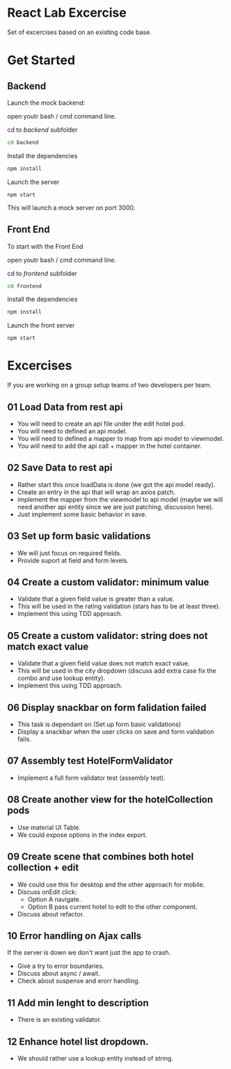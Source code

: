 # React Lab Excercise

Set of excercises based on an existing code base.

# Get Started

## Backend

Launch the mock backend:

open youtr bash / cmd command line.

cd to _backend_ subfolder

```bash
cd backend
```

Install the dependencies

```bash
npm install
```

Launch the server

```
npm start
```

This will launch a mock server on port 3000.

## Front End

To start with the Front End

open youtr bash / cmd command line.

cd to _frontend_ subfolder

```bash
cd frontend
```

Install the dependencies

```bash
npm install
```

Launch the front server

```
npm start
```

# Excercises

If you are working on a group setup teams of two developers per team.

## 01 Load Data from rest api

- You will need to create an api file under the edit hotel pod.
- You will need to defined an api model.
- You will need to defined a mapper to map from api model to viewmodel.
- You will need to add the api call + mapper in the hotel container.

## 02 Save Data to rest api

- Rather start this once loadData is done (we got the api model ready).
- Create an entry in the api that will wrap an axios patch.
- implement the mapper from the viewmodel to api model (maybe we will need
  another api entity since we are just patching, discussion here).
- Just implement some basic behavior in save.

## 03 Set up form basic validations

- We will just focus on required fields.
- Provide suport at field and form levels.

## 04 Create a custom validator: minimum value

- Validate that a given field value is greater than a value.
- This will be used in the rating validation (stars has to be at least three).
- Implement this using TDD approach.

## 05 Create a custom validator: string does not match exact value

- Validate that a given field value does not match exact value.
- This will be used in the city dropdown (discuss add extra case fix the combo and use lookup entity).
- Implement this using TDD approach.

## 06 Display snackbar on form falidation failed

- This task is dependant on (Set up form basic validations)
- Display a snackbar when the user clicks on save and form validation fails.

## 07 Assembly test HotelFormValidator

- Implement a full form validator test (assembly test).

## 08 Create another view for the hotelCollection pods

- Use material UI Table.
- We could expose options in the index export.

## 09 Create scene that combines both hotel collection + edit

- We could use this for desktop and the other approach for mobile.
- Discuss onEdit click:
  - Option A navigate.
  - Option B pass current hotel to edit to the other component.
- Discuss about refactor.

## 10 Error handling on Ajax calls

If the server is down we don't want just the app to crash.

- Give a try to error boundaries.
- Discuss about async / await.
- Check about suspense and erorr handling.

## 11 Add min lenght to description

- There is an existing validator.

## 12 Enhance hotel list dropdown.

- We should rather use a lookup entity instead of string.